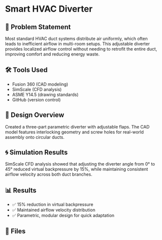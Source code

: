 # Smart HVAC Diverter

## 🎯 Problem Statement
Most standard HVAC duct systems distribute air uniformly, which often leads to inefficient airflow in multi-room setups. This adjustable diverter provides localized airflow control without needing to retrofit the entire duct, improving comfort and reducing energy waste.

## 🛠️ Tools Used
- Fusion 360 (CAD modeling)
- SimScale (CFD analysis)
- ASME Y14.5 (drawing standards)
- GitHub (version control)

## 📐 Design Overview
Created a three-part parametric diverter with adjustable flaps. The CAD model features interlocking geometry and screw holes for real-world assembly onto circular ducts.

## 🌀 Simulation Results
SimScale CFD analysis showed that adjusting the diverter angle from 0° to 45° reduced virtual backpressure by 15%, while maintaining consistent airflow velocity across both duct branches.

## 📊 Results
- ✅ 15% reduction in virtual backpressure
- ✅ Maintained airflow velocity distribution
- ✅ Parametric, modular design for quick adaptation

## 📎 Files
